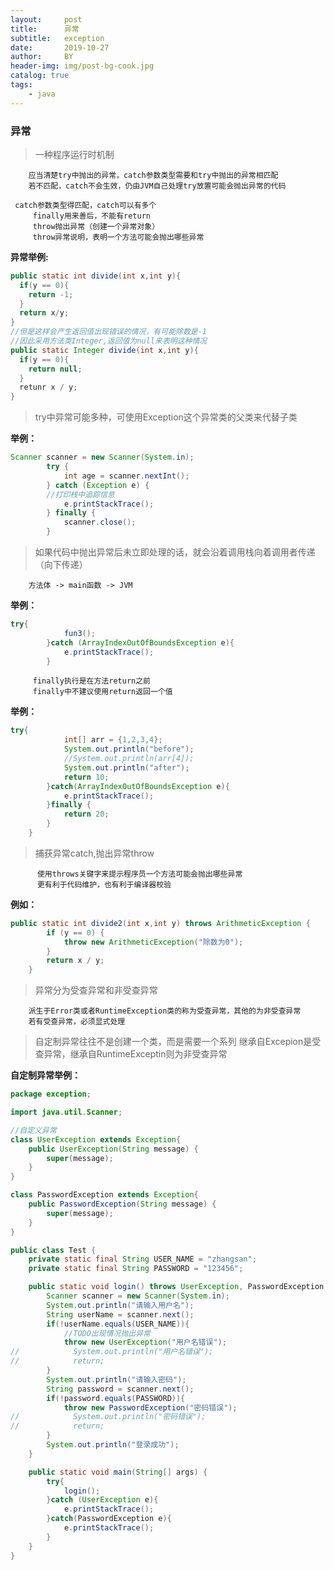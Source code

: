 ```yaml
---
layout:     post
title:      异常
subtitle:   exception
date:       2019-10-27
author:     BY
header-img: img/post-bg-cook.jpg
catalog: true
tags:
    - java
---
```


### 异常

> 一种程序运行时机制

        应当清楚try中抛出的异常，catch参数类型需要和try中抛出的异常相匹配
        若不匹配，catch不会生效，仍由JVM自己处理try放置可能会抛出异常的代码
          
	 catch参数类型得匹配，catch可以有多个
         finally用来善后，不能有return
         throw抛出异常（创建一个异常对象）
         throw异常说明，表明一个方法可能会抛出哪些异常
	
**异常举例:**        

```java
public static int divide(int x,int y){
  if(y == 0){
    return -1;
  }
  return x/y;
}
//但是这样会产生返回值出现错误的情况，有可能除数是-1
//因此采用方法类Integer,返回值为null来表明这种情况
public static Integer divide(int x,int y){
  if(y == 0){
    return null;
  }
  retunr x / y;
}
```
        
> try中异常可能多种，可使用Exception这个异常类的父类来代替子类

**举例：**
```java
Scanner scanner = new Scanner(System.in);
        try {
            int age = scanner.nextInt();
        } catch (Exception e) {
	    //打印栈中追踪信息
            e.printStackTrace();
        } finally {
            scanner.close();
        }
```

> 如果代码中抛出异常后未立即处理的话，就会沿着调用栈向着调用者传递（向下传递）
    
        方法体 -> main函数 -> JVM

**举例：**
```java
try{
            fun3();
        }catch (ArrayIndexOutOfBoundsException e){
            e.printStackTrace();
        }
```
         
         finally执行是在方法return之前
         finally中不建议使用return返回一个值
         
**举例：**         
```java
try{
            int[] arr = {1,2,3,4};
            System.out.println("before");
            //System.out.println(arr[4]);
            System.out.println("after");
            return 10;
        }catch(ArrayIndexOutOfBoundsException e){
            e.printStackTrace();
        }finally {
            return 20;
        }
    }
```
         
> 捕获异常catch,抛出异常throw

          使用throws关键字来提示程序员一个方法可能会抛出哪些异常
          更有利于代码维护，也有利于编译器校验
          
**例如：**
```java
public static int divide2(int x,int y) throws ArithmeticException {
        if (y == 0) {
            throw new ArithmeticException("除数为0");
        }
        return x / y;
    }
```

> 异常分为受查异常和非受查异常
	
        派生于Error类或者RuntimeException类的称为受查异常，其他的为非受查异常
        若有受查异常，必须显式处理

> 自定制异常往往不是创建一个类，而是需要一个系列
> 继承自Excepion是受查异常，继承自RuntimeExceptin则为非受查异常

**自定制异常举例：**
```java
package exception;

import java.util.Scanner;

//自定义异常
class UserException extends Exception{
    public UserException(String message) {
        super(message);
    }
}

class PasswordException extends Exception{
    public PasswordException(String message) {
        super(message);
    }
}

public class Test {
    private static final String USER_NAME = "zhangsan";
    private static final String PASSWORD = "123456";

    public static void login() throws UserException, PasswordException {
        Scanner scanner = new Scanner(System.in);
        System.out.println("请输入用户名");
        String userName = scanner.next();
        if(!userName.equals(USER_NAME)){
            //TODO出现情况抛出异常
            throw new UserException("用户名错误");
//            System.out.println("用户名错误");
//            return;
        }
        System.out.println("请输入密码");
        String password = scanner.next();
        if(!password.equals(PASSWORD)){
            throw new PasswordException("密码错误");
//            System.out.println("密码错误");
//            return;
        }
        System.out.println("登录成功");
    }

    public static void main(String[] args) {
        try{
            login();
        }catch (UserException e){
            e.printStackTrace();
        }catch(PasswordException e){
            e.printStackTrace();
        }
    }
}

```





















